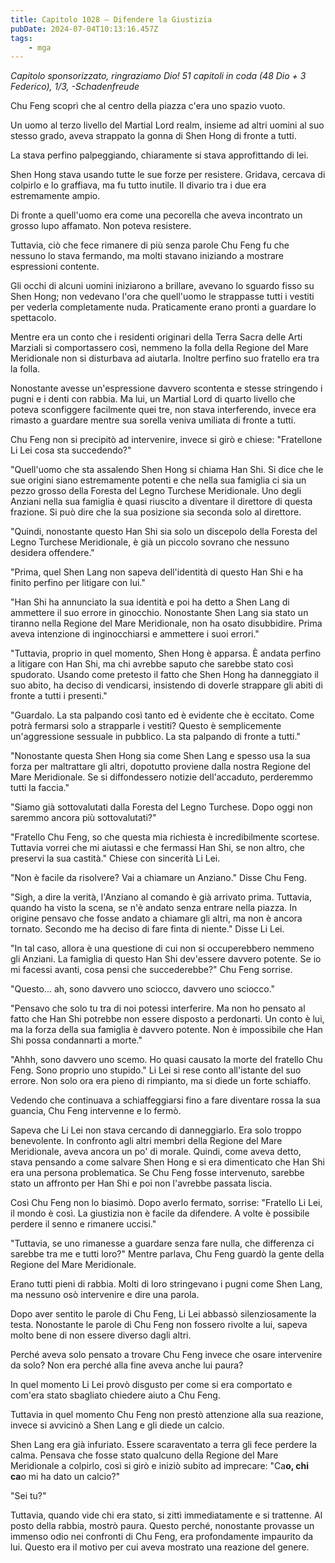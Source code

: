 ```yaml
---
title: Capitolo 1028 – Difendere la Giustizia
pubDate: 2024-07-04T10:13:16.457Z
tags:
    - mga
---
```



<em>Capitolo sponsorizzato, ringraziamo Dio!
51 capitoli in coda (48 Dio + 3 Federico), 1/3,
-Schadenfreude</em>


Chu Feng scoprì che al centro della piazza c'era uno spazio vuoto.


Un uomo al terzo livello del Martial Lord realm, insieme ad altri uomini al suo stesso grado, aveva strappato la gonna di Shen Hong di fronte a tutti.


La stava perfino palpeggiando, chiaramente si stava approfittando di lei.


Shen Hong stava usando tutte le sue forze per resistere. Gridava, cercava di colpirlo e lo graffiava, ma fu tutto inutile. Il divario tra i due era estremamente ampio.


Di fronte a quell'uomo era come una pecorella che aveva incontrato un grosso lupo affamato. Non poteva resistere.


Tuttavia, ciò che fece rimanere di più senza parole Chu Feng fu che nessuno lo stava fermando, ma molti stavano iniziando a mostrare espressioni contente.


Gli occhi di alcuni uomini iniziarono a brillare, avevano lo sguardo fisso su Shen Hong; non vedevano l'ora che quell'uomo le strappasse tutti i vestiti per vederla completamente nuda. Praticamente erano pronti a guardare lo spettacolo.


Mentre era un conto che i residenti originari della Terra Sacra delle Arti Marziali si comportassero così, nemmeno la folla della Regione del Mare Meridionale non si disturbava ad aiutarla. Inoltre perfino suo fratello era tra la folla.


Nonostante avesse un'espressione davvero scontenta e stesse stringendo i pugni e i denti con rabbia. Ma lui, un Martial Lord di quarto livello che poteva sconfiggere facilmente quei tre, non stava interferendo, invece era rimasto a guardare mentre sua sorella veniva umiliata di fronte a tutti.


Chu Feng non si precipitò ad intervenire, invece si girò e chiese: "Fratellone Li Lei cosa sta succedendo?"


"Quell'uomo che sta assalendo Shen Hong si chiama Han Shi. Si dice che le sue origini siano estremamente potenti e che nella sua famiglia ci sia un pezzo grosso della Foresta del Legno Turchese Meridionale. Uno degli Anziani nella sua famiglia è quasi riuscito a diventare il direttore di questa frazione. Si può dire che la sua posizione sia seconda solo al direttore.


"Quindi, nonostante questo Han Shi sia solo un discepolo della Foresta del Legno Turchese Meridionale, è già un piccolo sovrano che nessuno desidera offendere."


"Prima, quel Shen Lang non sapeva dell'identità di questo Han Shi e ha finito perfino per litigare con lui."


"Han Shi ha annunciato la sua identità e poi ha detto a Shen Lang di ammettere il suo errore in ginocchio. Nonostante Shen Lang sia stato un tiranno nella Regione del Mare Meridionale, non ha osato disubbidire. Prima aveva intenzione di inginocchiarsi e ammettere i suoi errori."


"Tuttavia, proprio in quel momento, Shen Hong è apparsa. È andata perfino a litigare con Han Shi, ma chi avrebbe saputo che sarebbe stato così spudorato. Usando come pretesto il fatto che Shen Hong ha danneggiato il suo abito, ha deciso di vendicarsi, insistendo di doverle strappare gli abiti di fronte a tutti i presenti."


"Guardalo. La sta palpando così tanto ed è evidente che è eccitato. Come potrà fermarsi solo a strapparle i vestiti? Questo è semplicemente un'aggressione sessuale in pubblico. La sta palpando di fronte a tutti."


"Nonostante questa Shen Hong sia come Shen Lang e spesso usa la sua forza per maltrattare gli altri, dopotutto proviene dalla nostra Regione del Mare Meridionale. Se si diffondessero notizie dell'accaduto, perderemmo tutti la faccia."


"Siamo già sottovalutati dalla Foresta del Legno Turchese. Dopo oggi non saremmo ancora più sottovalutati?"


"Fratello Chu Feng, so che questa mia richiesta è incredibilmente scortese. Tuttavia vorrei che mi aiutassi e che fermassi Han Shi, se non altro, che preservi la sua castità." Chiese con sincerità Li Lei.


"Non è facile da risolvere? Vai a chiamare un Anziano." Disse Chu Feng.


"Sigh, a dire la verità, l'Anziano al comando è già arrivato prima. Tuttavia, quando ha visto la scena, se n'è andato senza entrare nella piazza. In origine pensavo che fosse andato a chiamare gli altri, ma non è ancora tornato. Secondo me ha deciso di fare finta di niente." Disse Li Lei.


"In tal caso, allora è una questione di cui non si occuperebbero nemmeno gli Anziani. La famiglia di questo Han Shi dev'essere davvero potente. Se io mi facessi avanti, cosa pensi che succederebbe?" Chu Feng sorrise.


"Questo... ah, sono davvero uno sciocco, davvero uno sciocco."


"Pensavo che solo tu tra di noi potessi interferire. Ma non ho pensato al fatto che Han Shi potrebbe non essere disposto a perdonarti. Un conto è lui, ma la forza della sua famiglia è davvero potente. Non è impossibile che Han Shi possa condannarti a morte."


"Ahhh, sono davvero uno scemo. Ho quasi causato la morte del fratello Chu Feng. Sono proprio uno stupido." Li Lei si rese conto all'istante del suo errore. Non solo ora era pieno di rimpianto, ma si diede un forte schiaffo.


Vedendo che continuava a schiaffeggiarsi fino a fare diventare rossa la sua guancia, Chu Feng intervenne e lo fermò.


Sapeva che Li Lei non stava cercando di danneggiarlo. Era solo troppo benevolente. In confronto agli altri membri della Regione del Mare Meridionale, aveva ancora un po' di morale. Quindi, come aveva detto, stava pensando a come salvare Shen Hong e si era dimenticato che Han Shi era una persona problematica. Se Chu Feng fosse intervenuto, sarebbe stato un affronto per Han Shi e poi non l'avrebbe passata liscia.


Così Chu Feng non lo biasimò. Dopo averlo fermato, sorrise: "Fratello Li Lei, il mondo è così. La giustizia non è facile da difendere. A volte è possibile perdere il senno e rimanere uccisi."


"Tuttavia, se uno rimanesse a guardare senza fare nulla, che differenza ci sarebbe tra me e tutti loro?" Mentre parlava, Chu Feng guardò la gente della Regione del Mare Meridionale.


Erano tutti pieni di rabbia. Molti di loro stringevano i pugni come Shen Lang, ma nessuno osò intervenire e dire una parola.


Dopo aver sentito le parole di Chu Feng, Li Lei abbassò silenziosamente la testa. Nonostante le parole di Chu Feng non fossero rivolte a lui, sapeva molto bene di non essere diverso dagli altri.


Perché aveva solo pensato a trovare Chu Feng invece che osare intervenire da solo? Non era perché alla fine aveva anche lui paura?


In quel momento Li Lei provò disgusto per come si era comportato e com'era stato sbagliato chiedere aiuto a Chu Feng.


Tuttavia in quel momento Chu Feng non prestò attenzione alla sua reazione, invece si avvicinò a Shen Lang e gli diede un calcio.


Shen Lang era già infuriato. Essere scaraventato a terra gli fece perdere la calma. Pensava che fosse stato qualcuno della Regione del Mare Meridionale a colpirlo, così si girò e iniziò subito ad imprecare: "Ca**o, chi ca**o mi ha dato un calcio?"


"Sei tu?"


Tuttavia, quando vide chi era stato, si zittì immediatamente e si trattenne. Al posto della rabbia, mostrò paura. Questo perché, nonostante provasse un immenso odio nei confronti di Chu Feng, era profondamente impaurito da lui. Questo era il motivo per cui aveva mostrato una reazione del genere.
                                


                                



